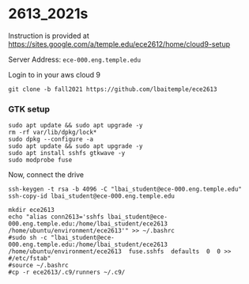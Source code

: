 # 2613_2021s
Instruction is provided at https://sites.google.com/a/temple.edu/ece2612/home/cloud9-setup

Server Address: `ece-000.eng.temple.edu`

Login to in your aws cloud 9
```
git clone -b fall2021 https://github.com/lbaitemple/ece2613
```

### GTK setup
```
sudo apt update && sudo apt upgrade -y
rm -rf var/lib/dpkg/lock*
sudo dpkg --configure -a
sudo apt update && sudo apt upgrade -y
sudo apt install sshfs gtkwave -y
sudo modprobe fuse
```

Now, connect the drive
```
ssh-keygen -t rsa -b 4096 -C "lbai_student@ece-000.eng.temple.edu"
ssh-copy-id lbai_student@ece-000.eng.temple.edu
```

```
mkdir ece2613
echo "alias conn2613='sshfs lbai_student@ece-000.eng.temple.edu:/home/lbai_student/ece2613 /home/ubuntu/environment/ece2613'" >> ~/.bashrc
#sudo sh -c "lbai_student@ece-000.eng.temple.edu:/home/lbai_student/ece2613 /home/ubuntu/environment/ece2613  fuse.sshfs  defaults  0  0 >> #/etc/fstab"
#source ~/.bashrc
#cp -r ece2613/.c9/runners ~/.c9/
```

